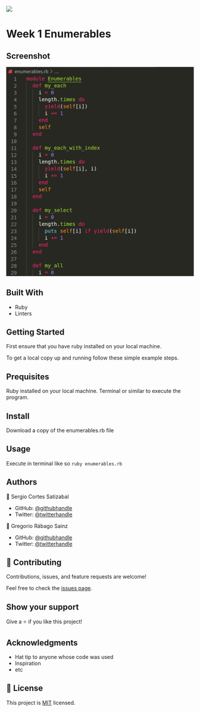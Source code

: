 ![](https://img.shields.io/badge/Microverse-blueviolet)

# Week 1 Enumerables

## Screenshot

![Screenshot](Screenshot.png)

## Built With

- Ruby
- Linters

## Getting Started

First ensure that you have ruby installed on your local machine.

To get a local copy up and running follow these simple example steps.

## Prequisites

Ruby installed on your local machine.
Terminal or similar to execute the program.


## Install

Download a copy of the enumerables.rb file

## Usage

Execute in terminal like so ```ruby enumerables.rb```


## Authors

👤 Sergio Cortes Satizabal

- GitHub: [@githubhandle](https://github.com/sergiocortessat)
- Twitter: [@twitterhandle](https://twitter.com/sergiocortessat)

👤 Gregorio Rábago Sainz

- GitHub: [@githubhandle](https://github.com/greg0109)
- Twitter: [@twitterhandle](https://twitter.com/greg_0109)

## 🤝 Contributing

Contributions, issues, and feature requests are welcome!

Feel free to check the [issues page](https://github.com/sergiocortessat/Ruby-Milestone1-BubleSort/issues).

## Show your support

Give a ⭐️ if you like this project!

## Acknowledgments

- Hat tip to anyone whose code was used
- Inspiration
- etc

## 📝 License

This project is [MIT](LICENSE) licensed.

